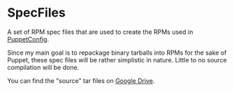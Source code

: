 SpecFiles
=========

A set of RPM spec files that are used to create the RPMs used in [PuppetConfig](https://github.com/dkwasny/PuppetConfig).

Since my main goal is to repackage binary tarballs into RPMs for the sake of Puppet, these spec files will be rather simplistic in nature.  Little to no source compilation will be done.

You can find the "source" tar files on [Google Drive](https://drive.google.com/folderview?id=0BxpgL9f7eLyfTlJrc1k5UXRhUG8&usp=sharing&tid=0BxpgL9f7eLyfUHhqWlRtRHRQS28).
